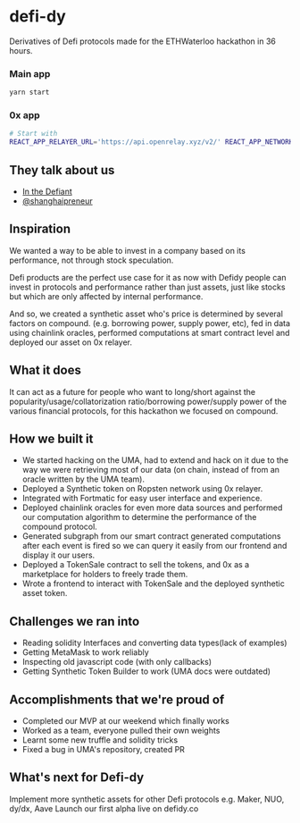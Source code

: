 # defi-dy
Derivatives of Defi protocols made for the ETHWaterloo hackathon in 36 hours. 

### Main app
```bash
yarn start
```

### 0x app
```bash
# Start with
REACT_APP_RELAYER_URL='https://api.openrelay.xyz/v2/' REACT_APP_NETWORK_ID=3 yarn start
```

## They talk about us
- [In the Defiant](https://thedefiant.substack.com/p/ethereum-hackers-built-key-infrastructure?utm_campaign=post&utm_medium=web&utm_source=copy)
- [@shanghaipreneur](https://steemleo.com/ethereum/@shanghaipreneur/it-took-just-2-days-to-create-this-potentially-game-changing-derivatives-platform)

## Inspiration
We wanted a way to be able to invest in a company based on its performance, not through stock speculation.

Defi products are the perfect use case for it as now with Defidy people can invest in protocols and performance rather than just assets, just like stocks but which are only affected by internal performance.

And so, we created a synthetic asset who's price is determined by several factors on compound. (e.g. borrowing power, supply power, etc), fed in data using chainlink oracles, performed computations at smart contract level and deployed our asset on 0x relayer.

## What it does
It can act as a future for people who want to long/short against the popularity/usage/collatorization ratio/borrowing power/supply power of the various financial protocols, for this hackathon we focused on compound.

## How we built it
- We started hacking on the UMA, had to extend and hack on it due to the way we were retrieving most of our data (on chain, instead of from an oracle written by the UMA team).
- Deployed a Synthetic token on Ropsten network using 0x relayer.
- Integrated with Fortmatic for easy user interface and experience.
- Deployed chainlink oracles for even more data sources and performed our computation algorithm to determine the performance of the compound protocol.
- Generated subgraph from our smart contract generated computations after each event is fired so we can query it easily from our frontend and display it our users.
- Deployed a TokenSale contract to sell the tokens, and 0x as a marketplace for holders to freely trade them.
- Wrote a frontend to interact with TokenSale and the deployed synthetic asset token.

## Challenges we ran into
- Reading solidity Interfaces and converting data types(lack of examples)
- Getting MetaMask to work reliably
- Inspecting old javascript code (with only callbacks)
- Getting Synthetic Token Builder to work (UMA docs were outdated)

## Accomplishments that we're proud of
- Completed our MVP at our weekend which finally works
- Worked as a team, everyone pulled their own weights
- Learnt some new truffle and solidity tricks
- Fixed a bug in UMA's repository, created PR

## What's next for Defi-dy
Implement more synthetic assets for other Defi protocols e.g. Maker, NUO, dy/dx, Aave Launch our first alpha live on defidy.co
